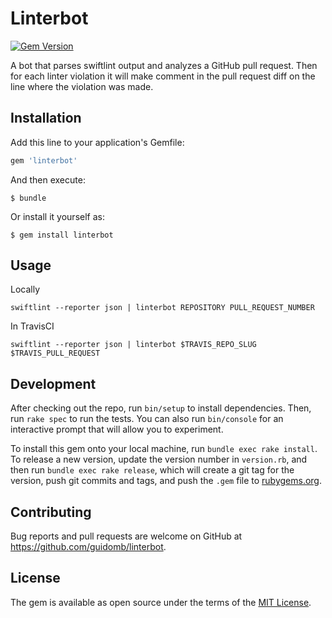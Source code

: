 # Linterbot

[![Gem Version](https://badge.fury.io/rb/linterbot.svg)](https://badge.fury.io/rb/linterbot)

A bot that parses swiftlint output and analyzes a GitHub pull request. Then for each linter violation it will make comment in the pull request diff on the line where the violation was made.

## Installation

Add this line to your application's Gemfile:

```ruby
gem 'linterbot'
```

And then execute:

    $ bundle

Or install it yourself as:

    $ gem install linterbot

## Usage

Locally

```
swiftlint --reporter json | linterbot REPOSITORY PULL_REQUEST_NUMBER
```

In TravisCI

```
swiftlint --reporter json | linterbot $TRAVIS_REPO_SLUG $TRAVIS_PULL_REQUEST
```


## Development

After checking out the repo, run `bin/setup` to install dependencies. Then, run `rake spec` to run the tests. You can also run `bin/console` for an interactive prompt that will allow you to experiment.

To install this gem onto your local machine, run `bundle exec rake install`. To release a new version, update the version number in `version.rb`, and then run `bundle exec rake release`, which will create a git tag for the version, push git commits and tags, and push the `.gem` file to [rubygems.org](https://rubygems.org).

## Contributing

Bug reports and pull requests are welcome on GitHub at https://github.com/guidomb/linterbot.


## License

The gem is available as open source under the terms of the [MIT License](http://opensource.org/licenses/MIT).
